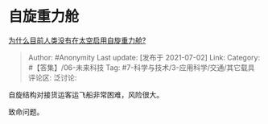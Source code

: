 # 自旋重力舱
[为什么目前人类没有在太空启用自旋重力舱?](https://www.zhihu.com/question/393984351/answer/1973552488)

> Author: #Anonymity
> Last update: [发布于 2021-07-02]
> Link:
> Category: #【答集】/06-未来科技
> Tag: #7-科学与技术/3-应用科学/交通/其它载具
> 评论区:
> 泛讨论:

自旋结构对接货运客运飞船非常困难，风险很大。

致命问题。
